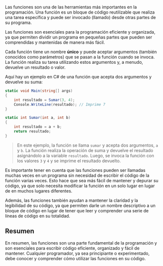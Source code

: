 Las funciones son una de las herramientas más importantes en la programación. Una función es un bloque de código reutilizable que realiza una tarea específica y puede ser invocado (llamado) desde otras partes de su programa. 

Las funciones son esenciales para la programación eficiente y organizada, ya que permiten dividir un programa en pequeñas partes que pueden ser comprendidas y mantenidas de manera más fácil.

Cada función tiene un nombre **único** y puede aceptar argumentos (también conocidos como parámetros) que se pasan a la función cuando se invoca. La función realiza su tarea utilizando estos argumentos y, a menudo, devuelve un resultado o valor.

Aquí hay un ejemplo en C# de una función que acepta dos argumentos y devuelve su suma:

```csharp
static void Main(string[] args)
{
    int resultado = Sumar(3, 4);
    Console.WriteLine(resultado); // Imprime 7
}

static int Sumar(int a, int b)
{
    int resultado = a + b;
    return resultado;
}
```

> En este ejemplo, la función se llama `sumar` y acepta dos argumentos, `a` y `b`. La función realiza la operación de suma y devuelve el resultado asignándolo a la variable `resultado`. Luego, se invoca la función con los valores `3` y `4` y se imprime el resultado devuelto.
> 

Es importante tener en cuenta que las funciones pueden ser llamadas muchas veces en un programa sin necesidad de escribir el código de la función varias veces. Esto hace que sea más fácil de mantener y depurar su código, ya que solo necesita modificar la función en un solo lugar en lugar de en muchos lugares diferentes.

Además, las funciones también ayudan a mantener la claridad y la legibilidad de su código, ya que permiten darle un nombre descriptivo a un bloque de código en lugar de tener que leer y comprender una serie de líneas de código en su totalidad.

## Resumen

En resumen, las funciones son una parte fundamental de la programación y son esenciales para escribir código eficiente, organizado y fácil de mantener. Cualquier programador, ya sea principiante o experimentado, debe conocer y comprender cómo utilizar las funciones en su código.
